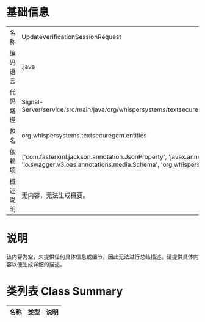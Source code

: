 # 基础信息

|      |      |
|------|------|
| 名称 | UpdateVerificationSessionRequest |
| 编码语言 | .java |
| 代码路径 | Signal-Server/service/src/main/java/org/whispersystems/textsecuregcm/entities/UpdateVerificationSessionRequest.java |
| 包名 | org.whispersystems.textsecuregcm.entities |
| 依赖项 | ['com.fasterxml.jackson.annotation.JsonProperty', 'javax.annotation.Nullable', 'io.swagger.v3.oas.annotations.media.Schema', 'org.whispersystems.textsecuregcm.push.PushNotification'] |
| 概述说明 | 无内容，无法生成概要。 |

# 说明

该内容为空，未提供任何具体信息或细节，因此无法进行总结描述。请提供具体内容以便生成详细的描述。

# 类列表 Class Summary

| 名称   | 类型  | 说明 |
|-------|------|-------------|




